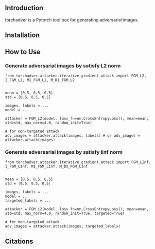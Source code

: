 

## Introduction

torchadver is a Pytorch tool box for generating adversarial images.









## Installation



## How to Use

### Generate adversarial images by satisfy L2 norm
```
from torchadver.attacker.iterative_gradient_attack import FGM_L2, I_FGM_L2, MI_FGM_L2, M_DI_FGM_L2


mean = [0.5, 0.5, 0.5]
std = [0.5, 0.5, 0.5]

images, labels = ...
model = ...

attacker = FGM_L2(model, loss_fn=nn.CrossEntropyLoss(), mean=mean, std=std, max_norm=4.0, random_init=True)

# for non-targeted attack
adv_images = attacker.attack(images, labels) # or adv_images = attacker.attack(images)
```


### Generate adversarial images by satisfy linf norm


```
from torchadver.attacker.iterative_gradient_attack import FGM_LInf, I_FGM_LInf, MI_FGM_LInf, M_DI_FGM_LInf


mean = [0.5, 0.5, 0.5]
std = [0.5, 0.5, 0.5]

images, labels = ...
model = ...
targeted_labels = ...

attacker = FGM_L2(model, loss_fn=nn.CrossEntropyLoss(), mean=mean, std=std, max_norm=4.0, random_init=True, targeted=True)

# for non-targeted attack
adv_images = attacker.attack(images, targeted_labels)
```


## Citations





